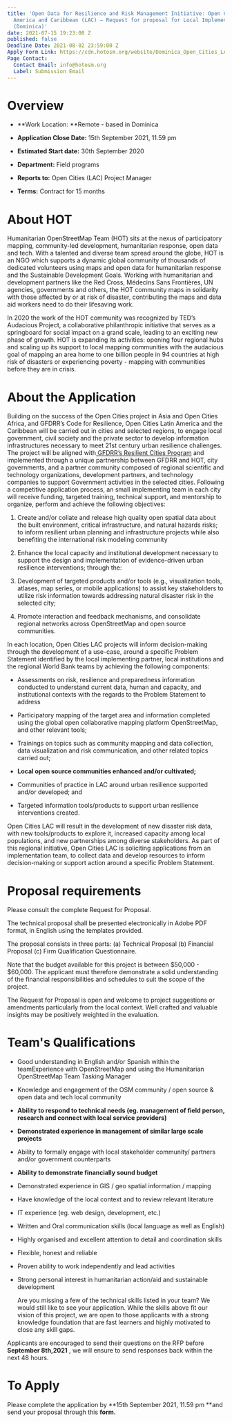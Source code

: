 ```yaml
---
title: 'Open Data for Resilience and Risk Management Initiative: Open Cities Latin
  America and Caribbean (LAC) – Request for proposal for Local Implementation Partners
  (Dominica)'
date: 2021-07-15 19:23:00 Z
published: false
Deadline Date: 2021-08-02 23:59:00 Z
Apply Form Link: https://cdn.hotosm.org/website/Dominica_Open_Cities_LAC-Local_Implementation_TOR.pdf
Page Contact:
  Contact Email: info@hotosm.org
  Label: Submission Email
---
```


# **Overview**

* **Work Location: **Remote - based in Dominica

* **Application Close Date:** 15th September 2021, 11.59 pm

* **Estimated Start date:** 30th September 2020

* **Department:** Field programs

* **Reports to:** Open Cities (LAC) Project Manager

* **Terms:** Contract for 15 months

# **About HOT**

Humanitarian OpenStreetMap Team (HOT) sits at the nexus of participatory mapping, community-led development, humanitarian response, open data and tech. With a talented and diverse team spread around the globe, HOT is an NGO which supports a dynamic global community of thousands of dedicated volunteers using maps and open data for humanitarian response and the Sustainable Development Goals. Working with humanitarian and development partners like the Red Cross, Médecins Sans Frontières, UN agencies, governments and others, the HOT community maps in solidarity with those affected by or at risk of disaster, contributing the maps and data aid workers need to do their lifesaving work.

In 2020 the work of the HOT community was recognized by TED’s Audacious Project, a collaborative philanthropic initiative that serves as a springboard for social impact on a grand scale, leading to an exciting new phase of growth. HOT is expanding its activities: opening four regional hubs and scaling up its support to local mapping communities with the audacious goal of mapping an area home to one billion people in 94 countries at high risk of disasters or experiencing poverty - mapping with communities before they are in crisis.

# **About the Application**

Building on the success of the Open Cities project in Asia and Open Cities Africa, and GFDRR’s Code for Resilience, Open Cities Latin America and the Caribbean will be carried out in cities and selected regions, to engage local government, civil society and the private sector to develop information infrastructures necessary to meet 21st century urban resilience challenges. The project will be aligned with[ GFDRR’s Resilient Cities Program](https://www.gfdrr.org/urban-resilience) and implemented through a unique partnership between GFDRR and HOT, city governments, and a partner community composed of regional scientific and technology organizations, development partners, and technology companies to support Government activities in the selected cities. Following a competitive application process, an small implementing team in each city will receive funding, targeted training, technical support, and mentorship to organize, perform and achieve the following objectives:

1) Create and/or collate and release high quality open spatial data about the built environment, critical infrastructure, and natural hazards risks; to inform resilient urban planning and infrastructure projects while also benefiting the international risk modeling community

2) Enhance the local capacity and institutional development necessary to support the design and implementation of evidence-driven urban resilience interventions; through the:

3) Development of targeted products and/or tools (e.g., visualization tools, atlases, map series, or mobile applications) to assist key stakeholders to utilize risk information towards addressing natural disaster risk in the selected city;

4) Promote interaction and feedback mechanisms, and consolidate regional networks across OpenStreetMap and open source communities.

In each location, Open Cities LAC projects will inform decision-making through the development of a use-case, around a specific Problem Statement identified by the local implementing partner, local institutions and the regional World Bank teams by achieving the following components:

* Assessments on risk, resilience and preparedness information conducted to understand current data, human and capacity, and institutional contexts with the regards to the Problem Statement to address

* Participatory mapping of the target area and information completed using the global open collaborative mapping platform OpenStreetMap, and other relevant tools;

* Trainings on topics such as community mapping and data collection, data visualization and risk communication, and other related topics carried out;

* **Local open source communities enhanced and/or cultivated;**

* Communities of practice in LAC around urban resilience supported and/or developed; and

* Targeted information tools/products to support urban resilience interventions created. 

Open Cities LAC will result in the development of new disaster risk data, with new tools/products to explore it, increased capacity among local populations, and new partnerships among diverse stakeholders. As part of this regional initiative, Open Cities LAC is soliciting applications from an implementation team, to collect data and develop resources to inform decision-making or support action around a specific Problem Statement.

# Proposal requirements

Please consult the complete Request for Proposal.

The technical proposal shall be presented electronically in Adobe PDF format, in English using the templates provided.

The proposal consists in three parts: (a) Technical Proposal (b) Financial Proposal (c) Firm Qualification Questionnaire.

Note that the budget available for this project is between $50,000 - $60,000. The applicant must therefore demonstrate a solid understanding of the financial responsibilities and schedules to suit the scope of the project.

The Request for Proposal is open and welcome to project suggestions or amendments particularly from the local context. Well crafted and valuable insights may be positively weighted in the evaluation.

# Team's Qualifications

* Good understanding in English and/or Spanish within the teamExperience with OpenStreetMap and using the Humanitarian OpenStreetMap Team Tasking Manager

* Knowledge and engagement of the OSM community / open source & open data and tech local community

* **Ability to respond to technical needs (eg. management of field person, research and connect with local service providers)**

* **Demonstrated experience in management of similar large scale projects**

* Ability to formally engage with local stakeholder community/ partners and/or government counterparts

* **Ability to demonstrate financially sound budget**

* Demonstrated experience in GIS / geo spatial information / mapping

* Have knowledge of the local context and to review relevant literature

* IT experience (eg. web design, development, etc.)

* Written and Oral communication skills (local language as well as English)

* Highly organised and excellent attention to detail and coordination skills

* Flexible, honest and reliable

* Proven ability to work independently and lead activities

* Strong personal interest in humanitarian action/aid and sustainable development

  Are you missing a few of the technical skills listed in your team? We would still like to see your application. While the skills above fit our vision of this project, we are open to those applicants with a strong knowledge foundation that are fast learners and highly motivated to close any skill gaps.

Applicants are encouraged to send their questions on the RFP before **September 8th,2021** , we will ensure to send responses back within the next 48 hours.

# **To Apply**

Please complete the application by **15th September 2021, 11.59 pm **and send your proposal through this **form.**